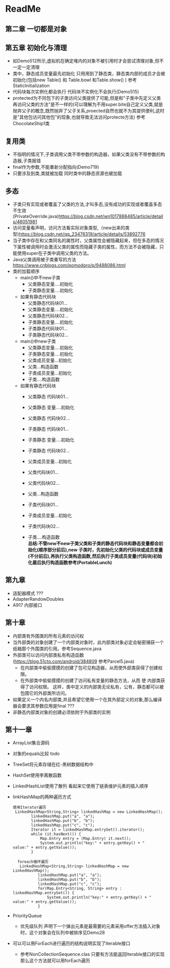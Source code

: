 # ReadMe
## 第二章 一切都是对象


## 第五章 初始化与清理
* 如Demo512所示,虚拟机在确定堆内的对象不被引用时才会尝试清理对象,但不一定一定清理
* 类中，静态成员变量最先初始化
  只用用到了静态类，静态类内部的成员才会被初始化(包括new Table() 和 Table.bowl 和Table.show() ) 参考StaticInitialization
* 代码块每次实例化都会执行  代码块不实例化不会执行(Demo515)
* protected为不同包下的子类访问父类提供了可能,但是和"子类中先定义父类再访问父类的方法"是不一样的(可以理解为不用super.bite自己定义父类,就是抛弃父子的概念,既然抛弃了父子关系,proected自然也就不为其提供便利,这时是"其他包访问其他包"的现象,也就导致无法访问protecte方法) 参考ChocolateShip1类

## 复用类
* 不指明的情况下,子类调用父类不带参数的构造器，如果父类没有不带参数的构造器,子类报错
* final作为参数,不能重新分配指向(Demo719)
* 只要涉及到类,类就被加载 同时类中的静态资源也被加载

## 多态
* 子类只有实现或者覆盖了父类的方法,才叫多态,没有成功的实现或者覆盖多态不生效(PrivateOverride.java)https://blog.csdn.net/wn1017888485/article/details/46051981
* 访问变量看声明，访问方法看实际对象类型,（new出来的类型)https://blog.csdn.net/qq_23476319/article/details/53892776
* 当子类中存在和父类同名的属性时，父类属性会被隐藏起来，但在多态的情况下属性被调用时会激活父类的属性而隐藏子类的属性，而方法不会被隐藏，只能使用super在子类中调用父类的方法。
* Java父类调用被子类重写的方法 https://www.cnblogs.com/pomodoro/p/9488086.html
* 类的加载顺序
   * main()中不new子类
      * 父类静态变量....初始化
      *  子类静态变量....初始化
   *  如果有静态代码块 
      * 父类静态代码块01...
      * 父类静态变量....初始化
      * 父类静态代码块02...
      * 子类静态变量....初始化
      * 子类静态代码块01...
      * 子类静态代码块02...
   * main()中new子类
      * 父类静态变量....初始化
      * 子类静态变量....初始化
      * 父类成员变量...初始化
      * 父类...构造函数
      * 子类成员变量...初始化
      * 子类....构造函数
   * 如果有静态代码块
      * 父类静态  代码块01...
      * 父类静态  变量....初始化
      * 父类静态  代码块02...
      * 子类静态  代码块01...
      * 子类静态  变量....初始化
      * 子类静态  代码块02...
      
      * 父类成员变量...初始化
      * 父类代码块01...
      * 父类代码块02...
      * 父类...构造函数
      
      * 子类代码块01...
      * 子类成员变量...初始化
      * 子类代码块02...
      * 子类....构造函数   
__总结:不管new不new子类父类和子类的静态代码块和静态变量都会初始化(顺序部分前后),new 子类时，先初始化父类的代码块或成员变量(不分前后),再执行父类构造函数,然后执行子类成员变量(代码块)初始化最后执行构造函数参考(PortableLunch)__       
   
## 第九章
* 适配器模式 ???
* AdapterRandowDoubles
* A917 内部接口

## 第十章
* 内部类有外围类的所有元素的访问权
* 当外部类的对象创建了一个内部类对象时，此内部类对象必定会秘密捕获一个纸箱那个外围类的引用。参考Sequence.java
* 外部类可以访问内部类私有构造函数(https://blog.51cto.com/android/384809  参考Parcel5.java)
   * 在内部类中偷偷摸摸的创建了包可见构造器，从而使外部类获得了创建权限。
   * 在外部类中偷偷摸摸的创建了访问私有变量的静态方法，从而 使 内部类获得了访问权限。
  这样，类中定义的内部类无论私有，公有，静态都可以被包围它的外部类所访问。
* 如果定义一个内名内部类,并且希望它使用一个在其外部定义的对象,那么编译器会要求其参数应用是final ???
* 非静态内部类对象的创建必须依附于外部类的实例  

## 第十一章
* ArrayList集合源码
* 对象的equals比较 todo
* TreeSet将元素存储在红-黑树数据结构中
* HashSet使用李离散函数
* LinkedHashList使用了散列 看起来它使用了链表维护元素的插入顺序
* linkHashMap的两种遍历方式
  ```
  使用Iterator遍历
   LinkedHashMap<String,String> linkedHashMap = new LinkedHashMap();
          linkedHashMap.put("a", "a");
          linkedHashMap.put("b", "b");
          linkedHashMap.put("c", "c");
          Iterator it = linkedHashMap.entrySet().iterator();
          while (it.hasNext()) {
              Map.Entry entry = (Map.Entry) it.next();
              System.out.println("key:" + entry.getKey() + "   value:" + entry.getValue());
          }
  ```
  ```
    foreach循环遍历
     LinkedHashMap<String,String> linkedHashMap = new LinkedHashMap();
             linkedHashMap.put("a", "a");
             linkedHashMap.put("b", "b");
             linkedHashMap.put("c", "c");
             for(Map.Entry<String, String> entry : linkedHashMap.entrySet()) {
                 System.out.println("key:" + entry.getKey() + "   value:" + entry.getValue());
             }
    ```
* PriorityQueue
    * 优先级队列 声明下一个弹出元素是最需要的元素采用offer方法插入对象时，这个对象会在队列中被排序见Demo28
     
* 可以可以用ForEach进行遍历的结构说明实现了Iterable接口  
   * 参考NonCollectionSequence.clas 只要有方法能返回Iterable接口的实现  那么这个方法就可以用forEach遍历
